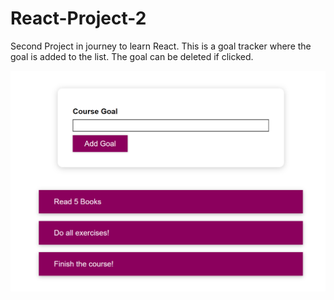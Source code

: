 # React-Project-2

Second Project in journey to learn React. This is a goal tracker where the goal is added to the list. The goal can be deleted if clicked.

![](public/images/Main%20Page.png)
